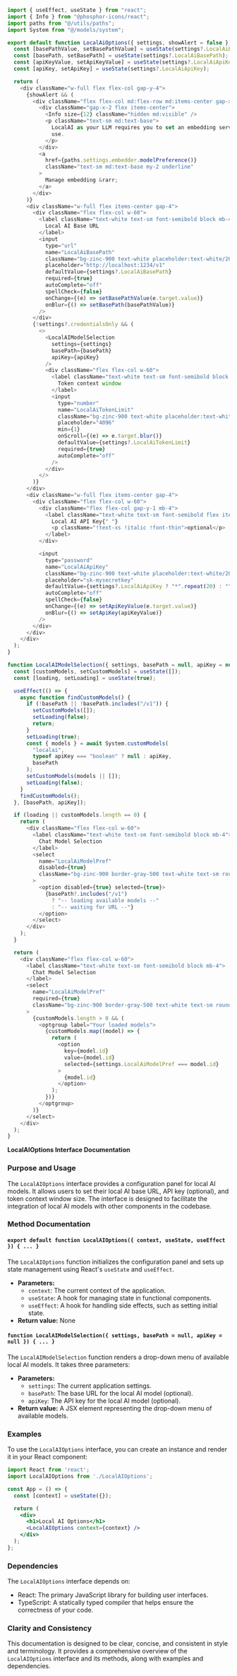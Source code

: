 ```javascript
import { useEffect, useState } from "react";
import { Info } from "@phosphor-icons/react";
import paths from "@/utils/paths";
import System from "@/models/system";

export default function LocalAiOptions({ settings, showAlert = false }) {
  const [basePathValue, setBasePathValue] = useState(settings?.LocalAiBasePath);
  const [basePath, setBasePath] = useState(settings?.LocalAiBasePath);
  const [apiKeyValue, setApiKeyValue] = useState(settings?.LocalAiApiKey);
  const [apiKey, setApiKey] = useState(settings?.LocalAiApiKey);

  return (
    <div className="w-full flex flex-col gap-y-4">
      {showAlert && (
        <div className="flex flex-col md:flex-row md:items-center gap-x-2 text-white mb-6 bg-blue-800/30 w-fit rounded-lg px-4 py-2">
          <div className="gap-x-2 flex items-center">
            <Info size={12} className="hidden md:visible" />
            <p className="text-sm md:text-base">
              LocalAI as your LLM requires you to set an embedding service to
              use.
            </p>
          </div>
          <a
            href={paths.settings.embedder.modelPreference()}
            className="text-sm md:text-base my-2 underline"
          >
            Manage embedding &rarr;
          </a>
        </div>
      )}
      <div className="w-full flex items-center gap-4">
        <div className="flex flex-col w-60">
          <label className="text-white text-sm font-semibold block mb-4">
            Local AI Base URL
          </label>
          <input
            type="url"
            name="LocalAiBasePath"
            className="bg-zinc-900 text-white placeholder:text-white/20 text-sm rounded-lg focus:border-white block w-full p-2.5"
            placeholder="http://localhost:1234/v1"
            defaultValue={settings?.LocalAiBasePath}
            required={true}
            autoComplete="off"
            spellCheck={false}
            onChange={(e) => setBasePathValue(e.target.value)}
            onBlur={() => setBasePath(basePathValue)}
          />
        </div>
        {!settings?.credentialsOnly && (
          <>
            <LocalAIModelSelection
              settings={settings}
              basePath={basePath}
              apiKey={apiKey}
            />
            <div className="flex flex-col w-60">
              <label className="text-white text-sm font-semibold block mb-4">
                Token context window
              </label>
              <input
                type="number"
                name="LocalAiTokenLimit"
                className="bg-zinc-900 text-white placeholder:text-white/20 text-sm rounded-lg focus:border-white block w-full p-2.5"
                placeholder="4096"
                min={1}
                onScroll={(e) => e.target.blur()}
                defaultValue={settings?.LocalAiTokenLimit}
                required={true}
                autoComplete="off"
              />
            </div>
          </>
        )}
      </div>
      <div className="w-full flex items-center gap-4">
        <div className="flex flex-col w-60">
          <div className="flex flex-col gap-y-1 mb-4">
            <label className="text-white text-sm font-semibold flex items-center gap-x-2">
              Local AI API Key{" "}
              <p className="!text-xs !italic !font-thin">optional</p>
            </label>
          </div>

          <input
            type="password"
            name="LocalAiApiKey"
            className="bg-zinc-900 text-white placeholder:text-white/20 text-sm rounded-lg focus:border-white block w-full p-2.5"
            placeholder="sk-mysecretkey"
            defaultValue={settings?.LocalAiApiKey ? "*".repeat(20) : ""}
            autoComplete="off"
            spellCheck={false}
            onChange={(e) => setApiKeyValue(e.target.value)}
            onBlur={() => setApiKey(apiKeyValue)}
          />
        </div>
      </div>
    </div>
  );
}

function LocalAIModelSelection({ settings, basePath = null, apiKey = null }) {
  const [customModels, setCustomModels] = useState([]);
  const [loading, setLoading] = useState(true);

  useEffect(() => {
    async function findCustomModels() {
      if (!basePath || !basePath.includes("/v1")) {
        setCustomModels([]);
        setLoading(false);
        return;
      }
      setLoading(true);
      const { models } = await System.customModels(
        "localai",
        typeof apiKey === "boolean" ? null : apiKey,
        basePath
      );
      setCustomModels(models || []);
      setLoading(false);
    }
    findCustomModels();
  }, [basePath, apiKey]);

  if (loading || customModels.length == 0) {
    return (
      <div className="flex flex-col w-60">
        <label className="text-white text-sm font-semibold block mb-4">
          Chat Model Selection
        </label>
        <select
          name="LocalAiModelPref"
          disabled={true}
          className="bg-zinc-900 border-gray-500 text-white text-sm rounded-lg block w-full p-2.5"
        >
          <option disabled={true} selected={true}>
            {basePath?.includes("/v1")
              ? "-- loading available models --"
              : "-- waiting for URL --"}
          </option>
        </select>
      </div>
    );
  }

  return (
    <div className="flex flex-col w-60">
      <label className="text-white text-sm font-semibold block mb-4">
        Chat Model Selection
      </label>
      <select
        name="LocalAiModelPref"
        required={true}
        className="bg-zinc-900 border-gray-500 text-white text-sm rounded-lg block w-full p-2.5"
      >
        {customModels.length > 0 && (
          <optgroup label="Your loaded models">
            {customModels.map((model) => {
              return (
                <option
                  key={model.id}
                  value={model.id}
                  selected={settings.LocalAiModelPref === model.id}
                >
                  {model.id}
                </option>
              );
            })}
          </optgroup>
        )}
      </select>
    </div>
  );
}

```
**LocalAIOptions Interface Documentation**

### Purpose and Usage

The `LocalAIOptions` interface provides a configuration panel for local AI models. It allows users to set their local AI base URL, API key (optional), and token context window size. The interface is designed to facilitate the integration of local AI models with other components in the codebase.

### Method Documentation

#### `export default function LocalAIOptions({ context, useState, useEffect }) { ... }`

The `LocalAIOptions` function initializes the configuration panel and sets up state management using React's `useState` and `useEffect`.

* **Parameters:**
	+ `context`: The current context of the application.
	+ `useState`: A hook for managing state in functional components.
	+ `useEffect`: A hook for handling side effects, such as setting initial state.
* **Return value:** None

#### `function LocalAIModelSelection({ settings, basePath = null, apiKey = null }) { ... }`

The `LocalAIModelSelection` function renders a drop-down menu of available local AI models. It takes three parameters:

* **Parameters:**
	+ `settings`: The current application settings.
	+ `basePath`: The base URL for the local AI model (optional).
	+ `apiKey`: The API key for the local AI model (optional).
* **Return value:** A JSX element representing the drop-down menu of available models.

### Examples

To use the `LocalAIOptions` interface, you can create an instance and render it in your React component:
```jsx
import React from 'react';
import LocalAIOptions from './LocalAIOptions';

const App = () => {
  const [context] = useState({});

  return (
    <div>
      <h1>Local AI Options</h1>
      <LocalAIOptions context={context} />
    </div>
  );
};
```
### Dependencies

The `LocalAIOptions` interface depends on:

* React: The primary JavaScript library for building user interfaces.
* TypeScript: A statically typed compiler that helps ensure the correctness of your code.

### Clarity and Consistency

This documentation is designed to be clear, concise, and consistent in style and terminology. It provides a comprehensive overview of the `LocalAIOptions` interface and its methods, along with examples and dependencies.